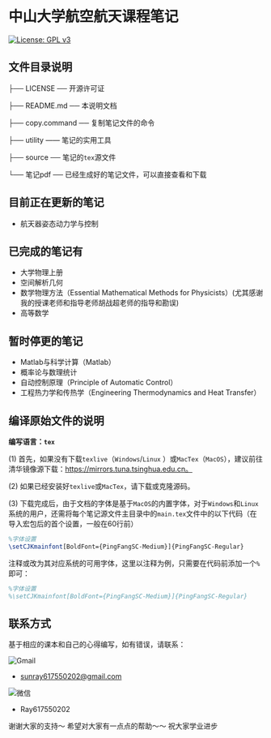 # 中山大学航空航天课程笔记
[![License: GPL v3](https://img.shields.io/badge/License-GPL%20v3-blue.svg)](https://www.gnu.org/licenses/gpl-3.0)

## 文件目录说明

├── LICENSE ── 开源许可证

├── README.md ── 本说明文档

├── copy.command ── 复制笔记文件的命令

├── utility —— 笔记的实用工具

├── source ── 笔记的`tex`源文件

└── 笔记pdf ── 已经生成好的笔记文件，可以直接查看和下载

## 目前正在更新的笔记

* 航天器姿态动力学与控制

## 已完成的笔记有

* 大学物理上册
* 空间解析几何
* 数学物理方法（Essential Mathematical Methods for Physicists）(尤其感谢我的授课老师和指导老师胡战超老师的指导和勘误)
* 高等数学

## 暂时停更的笔记

* Matlab与科学计算（Matlab）
* 概率论与数理统计
* 自动控制原理（Principle of Automatic Control）
* 工程热力学和传热学（Engineering Thermodynamics and Heat Transfer）



## 编译原始文件的说明

**编写语言：`tex`**

(1) 首先，如果没有下载`texlive`（`Windows`/`Linux` ）或`MacTex`（`MacOS`），建议前往清华镜像源下载：https://mirrors.tuna.tsinghua.edu.cn。

(2) 如果已经安装好`texlive`或`MacTex`，请下载或克隆源码。

(3) 下载完成后，由于文档的字体是基于`MacOS`的内置字体，对于`Windows`和`Linux`系统的用户，还需将每个笔记源文件主目录中的`main.tex`文件中的以下代码（在导入宏包后的首个设置，一般在60行前）

```tex
%字体设置
\setCJKmainfont[BoldFont={PingFangSC-Medium}]{PingFangSC-Regular}
```

注释或改为其对应系统的可用字体，这里以注释为例，只需要在代码前添加一个`%`即可：

```tex
%字体设置
%\setCJKmainfont[BoldFont={PingFangSC-Medium}]{PingFangSC-Regular}
```



## 联系方式

基于相应的课本和自己的心得编写，如有错误，请联系：

![Gmail](https://img.shields.io/badge/Gmail-D14836?style=for-the-badge&logo=gmail&logoColor=white)   

* sunray617550202@gmail.com

 ![微信](https://aleen42.github.io/badges/src/wechat.svg)  
 * Ray617550202

谢谢大家的支持～
希望对大家有一点点的帮助～～
祝大家学业进步
